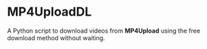 # MP4UploadDL
A Python script to download videos from **MP4Upload** using the free download method without waiting.
